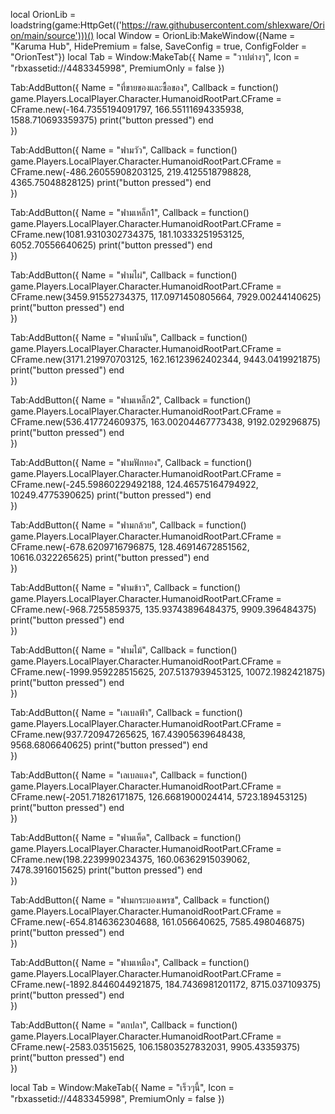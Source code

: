 local OrionLib = loadstring(game:HttpGet(('https://raw.githubusercontent.com/shlexware/Orion/main/source')))()
local Window = OrionLib:MakeWindow({Name = "Karuma Hub", HidePremium = false, SaveConfig = true, ConfigFolder = "OrionTest"})
local Tab = Window:MakeTab({
	Name = "วาปต่างๆ",
	Icon = "rbxassetid://4483345998",
	PremiumOnly = false
})


Tab:AddButton({
	Name = "ที่ขายของและซื้อของ",
	Callback = function()
game.Players.LocalPlayer.Character.HumanoidRootPart.CFrame = CFrame.new(-164.7355194091797, 166.55111694335938, 1588.710693359375)
      		print("button pressed")
  	end    
})


Tab:AddButton({
	Name = "ฟามวัว",
	Callback = function()
game.Players.LocalPlayer.Character.HumanoidRootPart.CFrame = CFrame.new(-486.26055908203125, 219.4125518798828, 4365.75048828125)
      		print("button pressed")
  	end    
})


Tab:AddButton({
	Name = "ฟามเหล็ก1",
	Callback = function()
game.Players.LocalPlayer.Character.HumanoidRootPart.CFrame = CFrame.new(1081.9310302734375, 181.10333251953125, 6052.70556640625)
      		print("button pressed")
  	end    
})


Tab:AddButton({
	Name = "ฟามไผ่",
	Callback = function()
game.Players.LocalPlayer.Character.HumanoidRootPart.CFrame = CFrame.new(3459.91552734375, 117.0971450805664, 7929.00244140625)
      		print("button pressed")
  	end    
})


Tab:AddButton({
	Name = "ฟามน้ำมัน",
	Callback = function()
game.Players.LocalPlayer.Character.HumanoidRootPart.CFrame = CFrame.new(3171.219970703125, 162.16123962402344, 9443.0419921875)
      		print("button pressed")
  	end    
})


Tab:AddButton({
	Name = "ฟามเหล็ก2",
	Callback = function()
game.Players.LocalPlayer.Character.HumanoidRootPart.CFrame = CFrame.new(536.417724609375, 163.00204467773438, 9192.029296875)
      		print("button pressed")
  	end    
})


Tab:AddButton({
	Name = "ฟามฟักทอง",
	Callback = function()
game.Players.LocalPlayer.Character.HumanoidRootPart.CFrame = CFrame.new(-245.59860229492188, 124.46575164794922, 10249.4775390625)
      		print("button pressed")
  	end    
})


Tab:AddButton({
	Name = "ฟามกล้วย",
	Callback = function()
game.Players.LocalPlayer.Character.HumanoidRootPart.CFrame = CFrame.new(-678.6209716796875, 128.46914672851562, 10616.0322265625)
      		print("button pressed")
  	end    
})


Tab:AddButton({
	Name = "ฟามข้าว",
	Callback = function()
game.Players.LocalPlayer.Character.HumanoidRootPart.CFrame = CFrame.new(-968.7255859375, 135.93743896484375, 9909.396484375)
      		print("button pressed")
  	end    
})


Tab:AddButton({
	Name = "ฟามไม้",
	Callback = function()
game.Players.LocalPlayer.Character.HumanoidRootPart.CFrame = CFrame.new(-1999.959228515625, 207.5137939453125, 10072.1982421875)
      		print("button pressed")
  	end    
})


Tab:AddButton({
	Name = "เลเบลฟ้า",
	Callback = function()
game.Players.LocalPlayer.Character.HumanoidRootPart.CFrame = CFrame.new(937.720947265625, 167.43905639648438, 9568.6806640625)
      		print("button pressed")
  	end    
})


Tab:AddButton({
	Name = "เลเบลแดง",
	Callback = function()
game.Players.LocalPlayer.Character.HumanoidRootPart.CFrame = CFrame.new(-2051.71826171875, 126.6681900024414, 5723.189453125)
      		print("button pressed")
  	end    
})


Tab:AddButton({
	Name = "ฟามเห็ด",
	Callback = function()
game.Players.LocalPlayer.Character.HumanoidRootPart.CFrame = CFrame.new(198.2239990234375, 160.06362915039062, 7478.3916015625)
      		print("button pressed")
  	end    
})


Tab:AddButton({
	Name = "ฟามกระบองเพรช",
	Callback = function()
game.Players.LocalPlayer.Character.HumanoidRootPart.CFrame = CFrame.new(-654.8146362304688, 161.056640625, 7585.498046875)
      		print("button pressed")
  	end    
})


Tab:AddButton({
	Name = "ฟามเหมือง",
	Callback = function()
game.Players.LocalPlayer.Character.HumanoidRootPart.CFrame = CFrame.new(-1892.8446044921875, 184.7436981201172, 8715.037109375)
      		print("button pressed")
  	end    
})


Tab:AddButton({
	Name = "ตกปลา",
	Callback = function()
game.Players.LocalPlayer.Character.HumanoidRootPart.CFrame = CFrame.new(-2583.03515625, 106.15803527832031, 9905.43359375)
      		print("button pressed")
  	end    
})


local Tab = Window:MakeTab({
	Name = "เร็วๆนี้",
	Icon = "rbxassetid://4483345998",
	PremiumOnly = false
})

